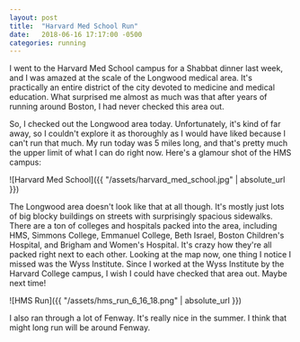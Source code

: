 ```yaml
---
layout: post
title:  "Harvard Med School Run"
date:   2018-06-16 17:17:00 -0500
categories: running
---
```


I went to the Harvard Med School campus for a Shabbat dinner last week, and I was amazed at the scale of the Longwood medical area. It's practically an entire district of the city devoted to medicine and medical education. What surprised me almost as much was that after years of running around Boston, I had never checked this area out.

So, I checked out the Longwood area today. Unfortunately, it's kind of far away, so I couldn't explore it as thoroughly as I would have liked because I can't run that much. My run today was 5 miles long, and that's pretty much the upper limit of what I can do right now. Here's a glamour shot of the HMS campus:

![Harvard Med School]({{ "/assets/harvard_med_school.jpg" | absolute_url }})

The Longwood area doesn't look like that at all though. It's mostly just lots of big blocky buildings on streets with surprisingly spacious sidewalks. There are a ton of colleges and hospitals packed into the area, including HMS, Simmons College, Emmanuel College, Beth Israel, Boston Children's Hospital, and Brigham and Women's Hospital. It's crazy how they're all packed right next to each other. Looking at the map now, one thing I notice I missed was the Wyss Institute. Since I worked at the Wyss Institute by the Harvard College campus, I wish I could have checked that area out. Maybe next time!

![HMS Run]({{ "/assets/hms_run_6_16_18.png" | absolute_url }})

I also ran through a lot of Fenway. It's really nice in the summer. I think that might long run will be around Fenway.